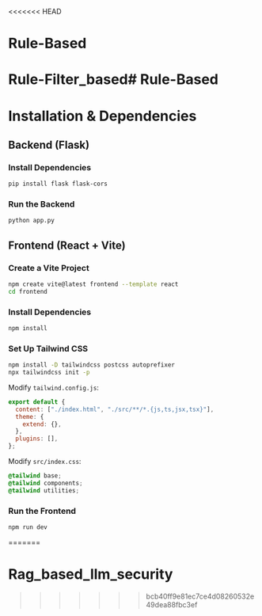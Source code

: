 <<<<<<< HEAD
# Rule-Based
# Rule-Filter_based# Rule-Based
# Installation & Dependencies

## Backend (Flask)

### Install Dependencies
```sh
pip install flask flask-cors
```

### Run the Backend
```sh
python app.py
```

## Frontend (React + Vite)

### Create a Vite Project
```sh
npm create vite@latest frontend --template react
cd frontend
```

### Install Dependencies
```sh
npm install
```

### Set Up Tailwind CSS
```sh
npm install -D tailwindcss postcss autoprefixer
npx tailwindcss init -p
```

Modify `tailwind.config.js`:
```js
export default {
  content: ["./index.html", "./src/**/*.{js,ts,jsx,tsx}"],
  theme: {
    extend: {},
  },
  plugins: [],
};
```

Modify `src/index.css`:
```css
@tailwind base;
@tailwind components;
@tailwind utilities;
```

### Run the Frontend
```sh
npm run dev
```
=======
# Rag_based_llm_security
>>>>>>> bcb40ff9e81ec7ce4d08260532e49dea88fbc3ef
